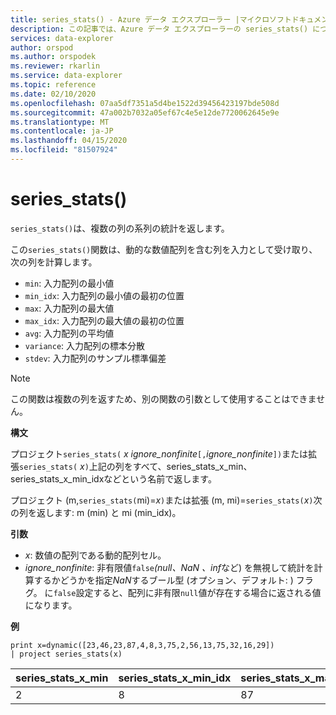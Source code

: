 ```yaml
---
title: series_stats() - Azure データ エクスプローラー |マイクロソフトドキュメント
description: この記事では、Azure データ エクスプローラーの series_stats() について説明します。
services: data-explorer
author: orspod
ms.author: orspodek
ms.reviewer: rkarlin
ms.service: data-explorer
ms.topic: reference
ms.date: 02/10/2020
ms.openlocfilehash: 07aa5df7351a5d4be1522d39456423197bde508d
ms.sourcegitcommit: 47a002b7032a05ef67c4e5e12de7720062645e9e
ms.translationtype: MT
ms.contentlocale: ja-JP
ms.lasthandoff: 04/15/2020
ms.locfileid: "81507924"
---
```

# <a name="series_stats"></a>series_stats()

`series_stats()`は、複数の列の系列の統計を返します。  

この`series_stats()`関数は、動的な数値配列を含む列を入力として受け取り、次の列を計算します。
* `min`: 入力配列の最小値
* `min_idx`: 入力配列の最小値の最初の位置
* `max`: 入力配列の最大値
* `max_idx`: 入力配列の最大値の最初の位置
* `avg`: 入力配列の平均値
* `variance`: 入力配列の標本分散
* `stdev`: 入力配列のサンプル標準偏差

> [!NOTE] 
> この関数は複数の列を返すため、別の関数の引数として使用することはできません。

**構文**

プロジェクト`series_stats(` *x ignore_nonfinite*`[,`*ignore_nonfinite*`])`または拡張`series_stats(` *x*`)`上記の列をすべて、series_stats_x_min、series_stats_x_min_idxなどという名前で返します。
 
プロジェクト (m,`series_stats(`mi)=*x*`)`または拡張 (m, mi)=`series_stats(`*x*`)`次の列を返します: m (min) と mi (min_idx)。

**引数**

* *x*: 数値の配列である動的配列セル。 
* *ignore_nonfinite*: 非有限値`false`*(null、NaN* *、inf*など) を無視して統計を計算するかどうかを指定*NaN*するブール型 (オプション、デフォルト: ) フラグ。 に`false`設定すると、配列に非有限`null`値が存在する場合に返される値になります。

**例**

```kusto
print x=dynamic([23,46,23,87,4,8,3,75,2,56,13,75,32,16,29]) 
| project series_stats(x)

```

|series_stats_x_min|series_stats_x_min_idx|series_stats_x_max|series_stats_x_max_idx|series_stats_x_avg|series_stats_x_stdev|series_stats_x_variance|
|---|---|---|---|---|---|---|
|2|8|87|3|32.8|28.5036338535483|812.457142857143|

